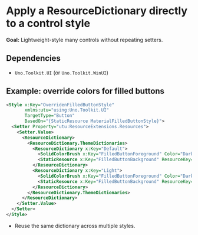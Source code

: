 # Apply a ResourceDictionary directly to a control style

**Goal:** Lightweight-style many controls without repeating setters.

## Dependencies
- `Uno.Toolkit.UI` (or `Uno.Toolkit.WinUI`)

## Example: override colors for filled buttons
```xml
<Style x:Key="OverridenFilledButtonStyle"
       xmlns:utu="using:Uno.Toolkit.UI"
       TargetType="Button"
       BasedOn="{StaticResource MaterialFilledButtonStyle}">
  <Setter Property="utu:ResourceExtensions.Resources">
    <Setter.Value>
      <ResourceDictionary>
        <ResourceDictionary.ThemeDictionaries>
          <ResourceDictionary x:Key="Default">
            <SolidColorBrush x:Key="FilledButtonForeground" Color="DarkGreen" />
            <StaticResource x:Key="FilledButtonBackground" ResourceKey="SystemControlTransparentBrush" />
          </ResourceDictionary>
          <ResourceDictionary x:Key="Light">
            <SolidColorBrush x:Key="FilledButtonForeground" Color="DarkGreen" />
            <StaticResource x:Key="FilledButtonBackground" ResourceKey="SystemControlTransparentBrush" />
          </ResourceDictionary>
        </ResourceDictionary.ThemeDictionaries>
      </ResourceDictionary>
    </Setter.Value>
  </Setter>
</Style>
```
- Reuse the same dictionary across multiple styles.
